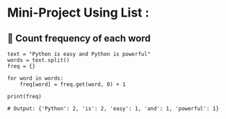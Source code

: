 # Mini-Project Using List :
## 📝 Count frequency of each word
```
text = "Python is easy and Python is powerful"
words = text.split()
freq = {}

for word in words:
    freq[word] = freq.get(word, 0) + 1

print(freq)

# Output: {'Python': 2, 'is': 2, 'easy': 1, 'and': 1, 'powerful': 1}

```